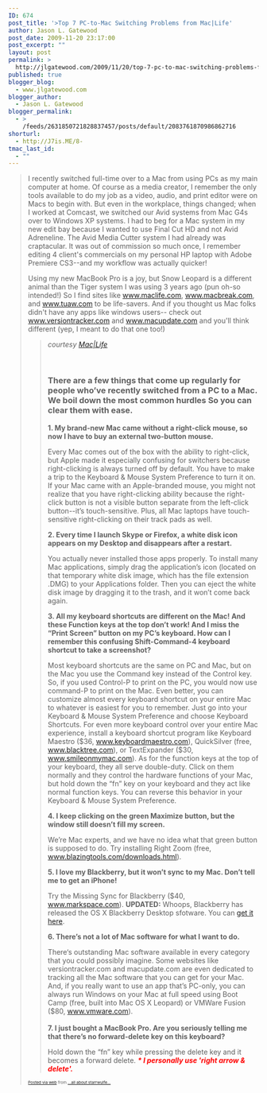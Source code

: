 ```yaml
---
ID: 674
post_title: '>Top 7 PC-to-Mac Switching Problems from Mac|Life'
author: Jason L. Gatewood
post_date: 2009-11-20 23:17:00
post_excerpt: ""
layout: post
permalink: >
  http://jlgatewood.com/2009/11/20/top-7-pc-to-mac-switching-problems-from-maclife/
published: true
blogger_blog:
  - www.jlgatewood.com
blogger_author:
  - Jason L. Gatewood
blogger_permalink:
  - >
    /feeds/2631850721828837457/posts/default/2083761870986862716
shorturl:
  - http://J7is.ME/8-
tmac_last_id:
  - ""
---
```

><div>  <p>I recently switched full-time over to a Mac from using PCs as my main computer at home. Of course as a media creator, I remember the only tools available to do my job as a video, audio, and print editor were on Macs to begin with. But even in the workplace, things changed; when I worked at Comcast, we switched our Avid systems from Mac G4s over to Windows XP systems. I had to beg for a Mac system in my new edit bay because I wanted to use Final Cut HD and not Avid Adreneline. The Avid Media Cutter system I had already was craptacular. It was out of commission so much once, I remember editing 4 client's commercials on my personal HP laptop with Adobe Premiere CS3--and my workflow was actually quicker!</p>  <p>Using my new MacBook Pro is a joy, but Snow Leopard is a different animal than the Tiger system I was using 3 years ago (pun oh-so intended!) So I find sites like <a href="http://www.maclife.com">www.maclife.com</a>, <a href="http://www.macbreak.com">www.macbreak.com</a>, and <a href="http://www.tuaw.com">www.tuaw.com</a> to be life-savers. And if you thought us Mac folks didn't have any apps like windows users-- check out <a href="http://www.versiontracker.com">www.versiontracker.com</a> and <a href="http://www.macupdate.com">www.macupdate.com</a> and you'll think different (yep, I meant to do that one too!)</p>  <blockquote><cite>courtesy <a href="http://www.maclife.com/article/feature/top_7_pctomac_switching_problems">Mac|Life</a></cite><p /><br /><a href="http://www.maclife.com/article/feature/top_7_pctomac_switching_problems"> <img src="http://www.jlgatewood.com/wp-content/uploads/2010/10/pcmac_380.jpg" border="0" alt="" /> </a><br />  <h3>There are a few things that come up regularly for people who’ve recently switched from a PC to a Mac. We boil down the most common hurdles So you can clear them with ease.</h3>  <p />  <p><strong>1. My brand-new Mac came without a right-click mouse, so now I have to buy an external two-button mouse.</strong><p />Every Mac comes out of the box with the ability to right-click, but Apple made it especially confusing for switchers because right-clicking is always turned off by default. You have to make a trip to the Keyboard & Mouse System Preference to turn it on. If your Mac came with an Apple-branded mouse, you might not realize that you have right-clicking ability because the right-click button is not a visible button separate from the left-click button--it’s touch-sensitive. Plus, all Mac laptops have touch-sensitive right-clicking on their track pads as well.<p /><strong>2. Every time I launch Skype or Firefox, a white disk icon appears on my Desktop and disappears after a restart.</strong><p />You actually never installed those apps properly. To install many Mac applications, simply drag the application’s icon (located on that temporary white disk image, which has the file extension .DMG) to your Applications folder. Then you can eject the white disk image by dragging it to the trash, and it won’t come back again.<p /><strong>3. All my keyboard shortcuts are different on the Mac! And these Function keys at the top don’t work! And I miss the “Print Screen” button on my PC’s keyboard. How can I remember this confusing Shift-Command-4 keyboard shortcut to take a screenshot?</strong><p />Most keyboard shortcuts are the same on PC and Mac, but on the Mac you use the Command key instead of the Control key. So, if you used Control-P to print on the PC, you would now use command-P to print on the Mac. Even better, you can customize almost every keyboard shortcut on your entire Mac to whatever is easiest for you to remember. Just go into your Keyboard & Mouse System Preference and choose Keyboard Shortcuts. For even more keyboard control over your entire Mac experience, install a keyboard shortcut program like Keyboard Maestro ($36, <a href="http://www.keyboardmaestro.com/main/" target="_blank">www.keyboardmaestro.com</a>), QuickSilver (free, <a href="http://www.blacktree.com/" target="_blank">www.blacktree.com</a>), or TextExpander ($30, <a href="http://www.smileonmymac.com/" target="_blank">www.smileonmymac.com</a>). As for the function keys at the top of your keyboard, they all serve double-duty. Click on them normally and they control the hardware functions of your Mac, but hold down the “fn” key on your keyboard and they act like normal function keys. You can reverse this behavior in your Keyboard & Mouse System Preference.<p /><strong>4. I keep clicking on the green Maximize button, but the window still doesn’t fill my screen.</strong><p />We’re Mac experts, and we have no idea what that green button is supposed to do. Try installing Right Zoom (free, <a href="http://www.blazingtools.com/downloads.html" target="_blank">www.blazingtools.com/downloads.html</a>).<p /><strong>5. I love my Blackberry, but it won’t sync to my Mac. Don’t tell me to get an iPhone!</strong><p />Try the Missing Sync for Blackberry ($40, <a href="http://www.markspace.com/" target="_blank">www.markspace.com</a>). <strong>UPDATED:</strong> Whoops, Blackberry has released the OS X Blackberry Desktop sfotware. You can <a href="http://na.blackberry.com/eng/services/desktop/desktop_mac.jsp" target="_blank">get it here</a>. </p>  <p><strong>6. There’s not a lot of Mac software for what I want to do.</strong><p />There‘s outstanding Mac software available in every category that you could possibly imagine. Some websites like versiontracker.com and macupdate.com are even dedicated to tracking all the Mac software that you can get for your Mac. And, if you really want to use an app that’s PC-only, you can always run Windows on your Mac at full speed using Boot Camp (free, built into Mac OS X Leopard) or VMWare Fusion ($80, <a href="http://www.vmware.com/" target="_blank">www.vmware.com</a>).<br /><strong><br />7. I just bought a MacBook Pro. Are you seriously telling me that there’s no forward-delete key on this keyboard?</strong><p />Hold down the “fn” key while pressing the delete key and it becomes a forward delete. <span style="color: #ff0000; font-style: italic; font-weight: bold;">* I personally use 'right arrow & delete'.</span></p>  </blockquote>  </div>      <p style="font-size: 8px;">  <a href="http://posterous.com">Posted via web</a>   from <a href="http://starrwulfe.posterous.com/top-7-pc-to-mac-switching-problems-from-macli">...all about starrwulfe...</a>  </p>